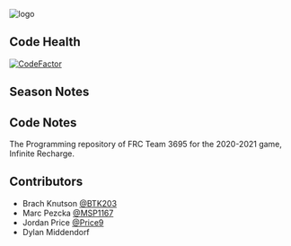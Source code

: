 ![logo](https://github.com/FRC-3695/2023-Season---Crescendo/blob/master/Logo.jpeg?raw=true)
## Code Health
[![CodeFactor](https://www.codefactor.io/repository/github/frc-3695/2021-season---infiniterecharge/badge)](https://www.codefactor.io/repository/github/frc-3695/2021-season---infiniterecharge)
## Season Notes
## Code Notes
The Programming repository of FRC Team 3695 for the 2020-2021 game, Infinite Recharge.
## Contributors
- Brach Knutson [@BTK203](https://github.com/BTK203)
- Marc Pezcka [@MSP1167](https://github.com/MSP1167)
- Jordan Price [@Price9](https://github.com/Price9)
- Dylan Middendorf
